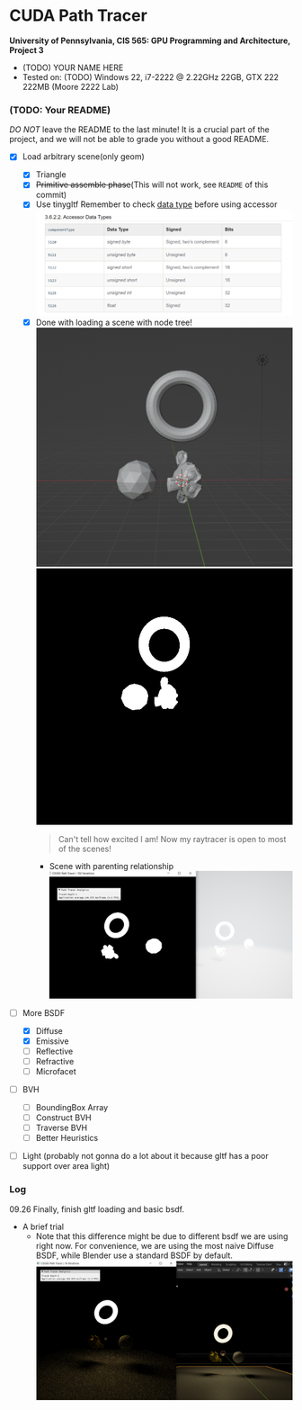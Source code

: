 CUDA Path Tracer
================

**University of Pennsylvania, CIS 565: GPU Programming and Architecture, Project 3**

* (TODO) YOUR NAME HERE
* Tested on: (TODO) Windows 22, i7-2222 @ 2.22GHz 22GB, GTX 222 222MB (Moore 2222 Lab)

### (TODO: Your README)

*DO NOT* leave the README to the last minute! It is a crucial part of the
project, and we will not be able to grade you without a good README.

- [x] Load arbitrary scene(only geom)
    - [x] Triangle
    - [x] ~~Primitive assemble phase~~(This will not work, see `README` of this commit)
    - [x] Use tinygltf
        Remember to check [data type]((https://registry.khronos.org/glTF/specs/2.0/glTF-2.0.html#accessor-data-types)) before using accessor
    ![Alt text](img/accessor_data_types.png)
    - [x] Done with loading a scene with node tree!
            ![blender_reference](img/blender_reference.png)
            ![rendered](img/first_scene.png)
        > Can't tell how excited I am! Now my raytracer is open to most of the scenes!
        - Scene with parenting relationship
            ![with_parenting](img/scene_with_parenting.png)
- [ ] More BSDF
    - [x] Diffuse
    - [x] Emissive
    - [ ] Reflective
    - [ ] Refractive
    - [ ] Microfacet

- [ ] BVH
    - [ ] BoundingBox Array
    - [ ] Construct BVH
    - [ ] Traverse BVH
    - [ ] Better Heuristics

- [ ] Light (probably not gonna do a lot about it because gltf has a poor support over area light)


### Log

09.26
Finally, finish gltf loading and basic bsdf.

- A brief trial
    - Note that this difference might be due to different bsdf we are using right now. For convenience, we are using the most naive Diffuse BSDF, while Blender use a standard BSDF by default.
![Alt text](img/first_trial_glb_scene.png)